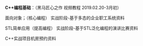 **C++编程基础**：（黑马匠心之作 视频教程    2019.02.20-3月初）


面向对象；（核心编程）
实战阶段-基于多态的企业职工系统资料

STL简单应用（提高编程）
实战阶段-基于STL泛化编程的演讲比赛资料

C++实战项目机房预约资料
